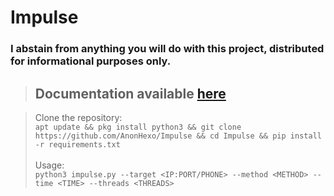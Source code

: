 # Impulse

### I abstain from anything you will do with this project, distributed for informational purposes only.

> ## Documentation available [here](https://anonhexo.github.io/Impulse)

> Clone the repository: <br>
> `apt update && pkg install python3 && git clone https://github.com/AnonHexo/Impulse && cd Impulse && pip install -r requirements.txt` <br> <br>
> Usage: <br>
> `python3 impulse.py --target <IP:PORT/PHONE> --method <METHOD> --time <TIME> --threads <THREADS>`
